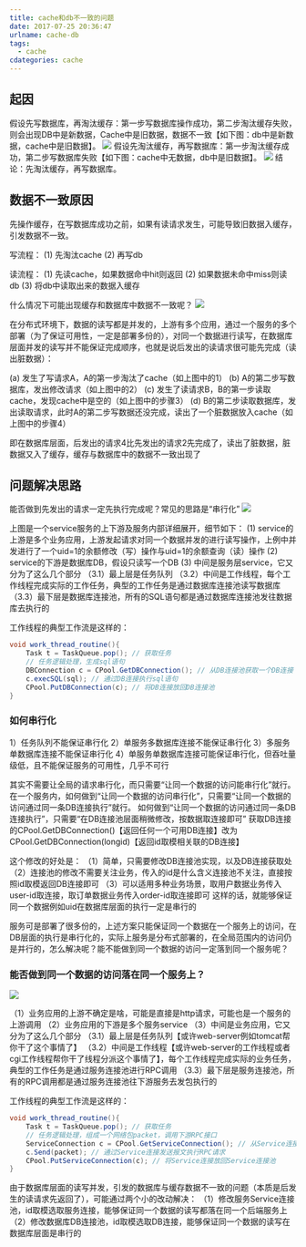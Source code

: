 ```yaml
---
title: cache和db不一致的问题
date: 2017-07-25 20:36:47
urlname: cache-db
tags:
  - cache
cdategories: cache
---
```


## 起因

假设先写数据库，再淘汰缓存：第一步写数据库操作成功，第二步淘汰缓存失败，则会出现DB中是新数据，Cache中是旧数据，数据不一致【如下图：db中是新数据，cache中是旧数据】。
![](1.png)
假设先淘汰缓存，再写数据库：第一步淘汰缓存成功，第二步写数据库失败【如下图：cache中无数据，db中是旧数据】。
![](2.png)
结论：先淘汰缓存，再写数据库。
<!--more-->
## 数据不一致原因

先操作缓存，在写数据库成功之前，如果有读请求发生，可能导致旧数据入缓存，引发数据不一致。

写流程：
(1) 先淘汰cache
(2) 再写db

读流程：
(1) 先读cache，如果数据命中hit则返回
(2) 如果数据未命中miss则读db
(3) 将db中读取出来的数据入缓存

什么情况下可能出现缓存和数据库中数据不一致呢？
![](3.png)

在分布式环境下，数据的读写都是并发的，上游有多个应用，通过一个服务的多个部署（为了保证可用性，一定是部署多份的），对同一个数据进行读写，在数据库层面并发的读写并不能保证完成顺序，也就是说后发出的读请求很可能先完成（读出脏数据）：

(a) 发生了写请求A，A的第一步淘汰了cache（如上图中的1）
(b) A的第二步写数据库，发出修改请求（如上图中的2）
(c) 发生了读请求B，B的第一步读取cache，发现cache中是空的（如上图中的步骤3）
(d) B的第二步读取数据库，发出读取请求，此时A的第二步写数据还没完成，读出了一个脏数据放入cache（如上图中的步骤4）

即在数据库层面，后发出的请求4比先发出的请求2先完成了，读出了脏数据，脏数据又入了缓存，缓存与数据库中的数据不一致出现了

## 问题解决思路

能否做到先发出的请求一定先执行完成呢？常见的思路是“串行化”
![](4.png)

上图是一个service服务的上下游及服务内部详细展开，细节如下：
(1) service的上游是多个业务应用，上游发起请求对同一个数据并发的进行读写操作，上例中并发进行了一个uid=1的余额修改（写）操作与uid=1的余额查询（读）操作
(2) service的下游是数据库DB，假设只读写一个DB
(3) 中间是服务层service，它又分为了这么几个部分
（3.1）最上层是任务队列
（3.2）中间是工作线程，每个工作线程完成实际的工作任务，典型的工作任务是通过数据库连接池读写数据库
（3.3）最下层是数据库连接池，所有的SQL语句都是通过数据库连接池发往数据库去执行的
 
工作线程的典型工作流是这样的：
```java
void work_thread_routine(){
	Task t = TaskQueue.pop(); // 获取任务
	// 任务逻辑处理，生成sql语句
	DBConnection c = CPool.GetDBConnection(); // 从DB连接池获取一个DB连接
	c.execSQL(sql); // 通过DB连接执行sql语句
	CPool.PutDBConnection(c); // 将DB连接放回DB连接池
}
```
### 如何串行化

1）任务队列不能保证串行化
2）单服务多数据库连接不能保证串行化
3）多服务单数据库连接不能保证串行化
4）单服务单数据库连接可能保证串行化，但吞吐量级低，且不能保证服务的可用性，几乎不可行

其实不需要让全局的请求串行化，而只需要“让同一个数据的访问能串行化”就行。
在一个服务内，如何做到“让同一个数据的访问串行化”，只需要“让同一个数据的访问通过同一条DB连接执行”就行。
如何做到“让同一个数据的访问通过同一条DB连接执行”，只需要“在DB连接池层面稍微修改，按数据取连接即可”
获取DB连接的CPool.GetDBConnection()【返回任何一个可用DB连接】改为
CPool.GetDBConnection(longid)【返回id取模相关联的DB连接】

这个修改的好处是：
（1）简单，只需要修改DB连接池实现，以及DB连接获取处
（2）连接池的修改不需要关注业务，传入的id是什么含义连接池不关注，直接按照id取模返回DB连接即可
（3）可以适用多种业务场景，取用户数据业务传入user-id取连接，取订单数据业务传入order-id取连接即可
这样的话，就能够保证同一个数据例如uid在数据库层面的执行一定是串行的

服务可是部署了很多份的，上述方案只能保证同一个数据在一个服务上的访问，在DB层面的执行是串行化的，实际上服务是分布式部署的，在全局范围内的访问仍是并行的，怎么解决呢？能不能做到同一个数据的访问一定落到同一个服务呢？

### 能否做到同一个数据的访问落在同一个服务上？

![](5.png)

（1）业务应用的上游不确定是啥，可能是直接是http请求，可能也是一个服务的上游调用
（2）业务应用的下游是多个服务service
（3）中间是业务应用，它又分为了这么几个部分
（3.1）最上层是任务队列【或许web-server例如tomcat帮你干了这个事情了】
（3.2）中间是工作线程【或许web-server的工作线程或者cgi工作线程帮你干了线程分派这个事情了】，每个工作线程完成实际的业务任务，典型的工作任务是通过服务连接池进行RPC调用
（3.3）最下层是服务连接池，所有的RPC调用都是通过服务连接池往下游服务去发包执行的

工作线程的典型工作流是这样的：
```java
void work_thread_routine(){
	Task t = TaskQueue.pop(); // 获取任务
	// 任务逻辑处理，组成一个网络包packet，调用下游RPC接口
	ServiceConnection c = CPool.GetServiceConnection(); // 从Service连接池获取一个Service连接
	c.Send(packet); // 通过Service连接发送报文执行RPC请求
	CPool.PutServiceConnection(c); // 将Service连接放回Service连接池
}
```

由于数据库层面的读写并发，引发的数据库与缓存数据不一致的问题（本质是后发生的读请求先返回了），可能通过两个小的改动解决：
（1）修改服务Service连接池，id取模选取服务连接，能够保证同一个数据的读写都落在同一个后端服务上
（2）修改数据库DB连接池，id取模选取DB连接，能够保证同一个数据的读写在数据库层面是串行的

































